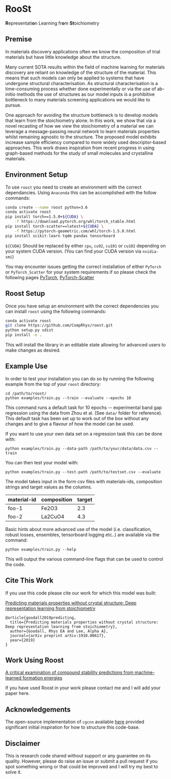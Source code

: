 # RooSt

**R**epresentati**o**n Learning fr**o**m **St**oichiometry

## Premise

In materials discovery applications often we know the composition of trial materials but have little knowledge about the structure.

Many current SOTA results within the field of machine learning for materials discovery are reliant on knowledge of the structure of the material. This means that such models can only be applied to systems that have undergone structural characterisation. As structural characterisation is a time-consuming process whether done experimentally or via the use of ab-initio methods the use of structures as our model inputs is a prohibitive bottleneck to many materials screening applications we would like to pursue.

One approach for avoiding the structure bottleneck is to develop models that learn from the stoichiometry alone. In this work, we show that via a novel recasting of how we view the stoichiometry of a material we can leverage a message-passing neural network to learn materials properties whilst remaining agnostic to the structure. The proposed model exhibits increase sample efficiency compared to more widely used descriptor-based approaches. This work draws inspiration from recent progress in using graph-based methods for the study of small molecules and crystalline materials.

## Environment Setup

To use `roost` you need to create an environment with the correct dependancies. Using `Anaconda` this can be accomplished with the follow commands:

```bash
conda create --name roost python=3.6
conda activate roost
pip install torch==1.5.0+${CUDA} \
    -f https://download.pytorch.org/whl/torch_stable.html
pip install torch-scatter==latest+${CUDA} \
    -f https://pytorch-geometric.com/whl/torch-1.5.0.html
pip install scikit-learn tqdm pandas tensorboard
```

`${CUDA}` Should be replaced by either `cpu`, `cu92`, `cu101` or `cu102` depending on your system CUDA version. (You can find your CUDA version via `nvidia-smi`)

You may encounter issues getting the correct installation of either `PyTorch` or `PyTorch_Scatter` for your system requirements if so please check the following pages [PyTorch](https://pytorch.org/get-started/locally/), [PyTorch-Scatter](https://github.com/rusty1s/pytorch_scatter)

## Roost Setup

Once you have setup an environment with the correct dependencies you can install `roost` using the following commands: 

```bash
conda activate roost
git clone https://github.com/CompRhys/roost.git
python setup.py sdist
pip install -e .
```

This will install the library in an editable state allowing for advanced users to make changes as desired.

## Example Use

In order to test your installation you can do so by running the following example from the top of your `roost` directory:

```
cd /path/to/roost/
python examples/train.py --train --evaluate --epochs 10
```

This command runs a default task for 10 epochs -- experimental band gap regression using the data from Zhou et al. (See `data/` folder for reference). This default task has been set up to work out of the box without any changes and to give a flavour of how the model can be used. 

If you want to use your own data set on a regression task this can be done with:

```python examples/train.py --data-path /path/to/your/data/data.csv --train```

You can then test your model with:

```python examples/train.py --test-path /path/to/testset.csv --evaluate```

The model takes input in the form csv files with materials-ids, composition strings and target values as the columns.

| material-id |  composition |  target | 
|-------------|--------------|---------| 
| foo-1       | Fe2O3        | 2.3     | 
| foo-2       | La2CuO4      | 4.3     | 

Basic hints about more advanced use of the model (i.e. classification, robust losses, ensembles, tensorboard logging etc..)
are available via the command:

```python examples/train.py --help```

This will output the various command-line flags that can be used to control the code. 


## Cite This Work

If you use this code please cite our work for which this model was built:

[Predicting materials properties without crystal structure: Deep representation learning from stoichiometry](https://arxiv.org/abs/1910.00617)

``` 
@article{goodall2019predicting,
  title={Predicting materials properties without crystal structure: Deep representation learning from stoichiometry},
  author={Goodall, Rhys EA and Lee, Alpha A},
  journal={arXiv preprint arXiv:1910.00617},
  year={2019}
}
```

## Work Using Roost

[A critical examination of compound stability predictions from machine-learned formation energies](https://arxiv.org/abs/2001.10591)

If you have used Roost in your work please contact me and I will add your paper here.

## Acknowledgements

The open-source implementation of `cgcnn` available [here](https://github.com/txie-93/cgcnn) provided significant initial inspiration for how to structure this code-base.

## Disclaimer

This is research code shared without support or any guarantee on its quality. However, please do raise an issue or submit a pull request if you spot something wrong or that could be improved and I will try my best to solve it.
